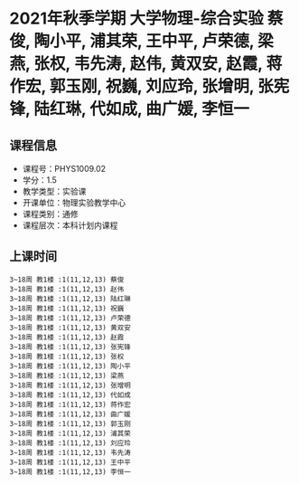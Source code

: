 # 2021年秋季学期 大学物理-综合实验 蔡俊, 陶小平, 浦其荣, 王中平, 卢荣德, 梁燕, 张权, 韦先涛, 赵伟, 黄双安, 赵霞, 蒋作宏, 郭玉刚, 祝巍, 刘应玲, 张增明, 张宪锋, 陆红琳, 代如成, 曲广媛, 李恒一






## 课程信息

- 课程号：PHYS1009.02
- 学分：1.5
- 教学类型：实验课
- 开课单位：物理实验教学中心
- 课程类别：通修
- 课程层次：本科计划内课程

## 上课时间

```
3~18周 教1楼 :1(11,12,13) 蔡俊
3~18周 教1楼 :1(11,12,13) 赵伟
3~18周 教1楼 :1(11,12,13) 陆红琳
3~18周 教1楼 :1(11,12,13) 祝巍
3~18周 教1楼 :1(11,12,13) 卢荣德
3~18周 教1楼 :1(11,12,13) 黄双安
3~18周 教1楼 :1(11,12,13) 赵霞
3~18周 教1楼 :1(11,12,13) 张宪锋
3~18周 教1楼 :1(11,12,13) 张权
3~18周 教1楼 :1(11,12,13) 陶小平
3~18周 教1楼 :1(11,12,13) 梁燕
3~18周 教1楼 :1(11,12,13) 张增明
3~18周 教1楼 :1(11,12,13) 代如成
3~18周 教1楼 :1(11,12,13) 蒋作宏
3~18周 教1楼 :1(11,12,13) 曲广媛
3~18周 教1楼 :1(11,12,13) 郭玉刚
3~18周 教1楼 :1(11,12,13) 浦其荣
3~18周 教1楼 :1(11,12,13) 刘应玲
3~18周 教1楼 :1(11,12,13) 韦先涛
3~18周 教1楼 :1(11,12,13) 王中平
3~18周 教1楼 :1(11,12,13) 李恒一
```

